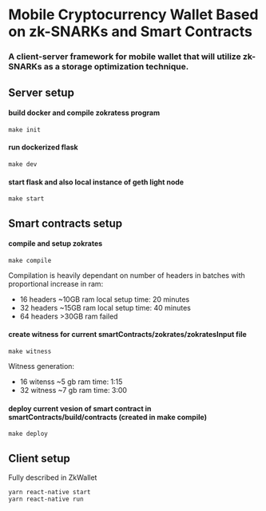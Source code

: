 # Mobile Cryptocurrency Wallet Based on zk-SNARKs and Smart Contracts

### A client-server framework for mobile wallet that will utilize zk-SNARKs as a storage optimization technique.

## Server setup
#### build docker and compile zokratess program
    make init
#### run dockerized flask
    make dev
#### start flask and also local instance of geth light node
    make start

## Smart contracts setup
#### compile and setup zokrates
    make compile

Compilation is heavily dependant on number of headers in batches with proportional increase in ram:
- 16 headers ~10GB ram local setup time: 20 minutes
- 32 headers ~15GB ram local setup time: 40 minutes
- 64 headers >30GB ram failed

#### create witness for current smartContracts/zokrates/zokratesInput file
    make witness

Witness generation:
- 16 witenss ~5 gb ram time: 1:15
- 32 witness ~7 gb ram time: 3:00

#### deploy current vesion of smart contract in smartContracts/build/contracts (created in make compile)
    make deploy 

## Client setup
  Fully described in ZkWallet
  
    yarn react-native start
    yarn react-native run

